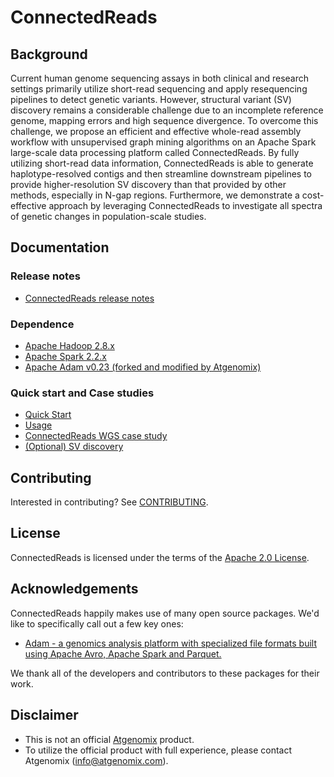 # ConnectedReads 

## Background

Current human genome sequencing assays in both clinical and research settings primarily utilize short-read sequencing and apply resequencing pipelines to detect genetic variants. However, structural variant (SV) discovery remains a considerable challenge due to an incomplete reference genome, mapping errors and high sequence divergence. To overcome this challenge, we propose an efficient and effective whole-read assembly workflow with unsupervised graph mining algorithms on an Apache Spark large-scale data processing platform called ConnectedReads. By fully utilizing short-read data information, ConnectedReads is able to generate haplotype-resolved contigs and then streamline downstream pipelines to provide higher-resolution SV discovery than that provided by other methods, especially in N-gap regions. Furthermore, we demonstrate a cost-effective approach by leveraging ConnectedReads to investigate all spectra of genetic changes in population-scale studies.

## Documentation

### Release notes

*   [ConnectedReads release notes](https://github.com/atgenomix/connectedreads/releases)

### Dependence

*   [Apache Hadoop 2.8.x](https://hadoop.apache.org/docs/r2.8.0/)
*   [Apache Spark 2.2.x](https://spark.apache.org/docs/2.2.2/)
*   [Apache Adam v0.23 (forked and modified by Atgenomix)](https://github.com/AnomeGAP/adam)

### Quick start and Case studies

*   [Quick Start](docs/installation.md)
*   [Usage](docs/usage.md)
*   [ConnectedReads WGS case study](docs/wgs-case-study.md)
*   [(Optional) SV discovery](docs/sv.md)

## Contributing

Interested in contributing? See [CONTRIBUTING](CONTRIBUTING.md).

## License

ConnectedReads is licensed under the terms of the
[Apache 2.0 License](LICENSE).

## Acknowledgements

ConnectedReads happily makes use of many open source packages.
We'd like to specifically call out a few key ones:

*   [Adam -  a genomics analysis platform with specialized file formats
    built using Apache Avro, Apache Spark and
    Parquet.](https://github.com/bigdatagenomics/adam)

We thank all of the developers and contributors to these packages for their
work.

## Disclaimer

*   This is not an official [Atgenomix](https://www.atgenomix.com/) product.
*   To utilize the official product with full experience, please contact Atgenomix (info@atgenomix.com).
